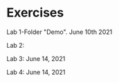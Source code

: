 # Exercises

Lab 1-Folder "Demo". June 10th 2021
</p>
Lab 2: 
</p>
Lab 3: June 14, 2021
</p>
Lab 4: June 14, 2021
</p>
